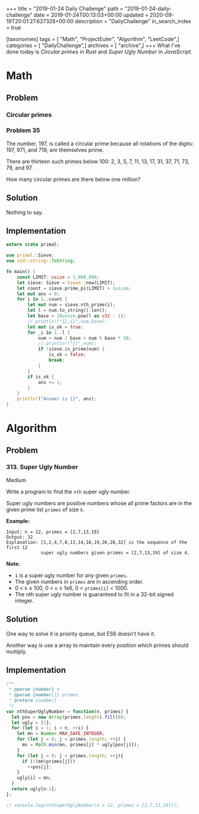 +++
title = "2019-01-24 Daily Challenge"
path = "2019-01-24-daily-challenge"
date = 2019-01-24T00:13:03+00:00
updated = 2020-09-19T20:01:27.627328+00:00
description = "DailyChallenge"
in_search_index = true

[taxonomies]
tags = [ "Math", "ProjectEuler", "Algorithm", "LeetCode",]
categories = [ "DailyChallenge",]
archives = [ "archive",]
+++
What I've done today is *Circular primes* in *Rust* and *Super Ugly Number* in *JavaScript*.

<!-- more -->

# Math

## Problem

### Circular primes

### Problem 35

The number, 197, is called a circular prime because all rotations of the digits: 197, 971, and 719, are themselves prime.

There are thirteen such primes below 100: 2, 3, 5, 7, 11, 13, 17, 31, 37, 71, 73, 79, and 97.

How many circular primes are there below one million?

## Solution

Nothing to say.

## Implementation

```rust
extern crate primal;

use primal::Sieve;
use std::string::ToString;

fn main() {
    const LIMIT: usize = 1_000_000;
    let sieve: Sieve = Sieve::new(LIMIT);
    let count = sieve.prime_pi(LIMIT) + 1usize;
    let mut ans = 0;
    for i in 1..count {
        let mut num = sieve.nth_prime(i);
        let l = num.to_string().len();
        let base = 10usize.pow(l as u32 - 1);
        // println!("{},{}",num,base);
        let mut is_ok = true;
        for _i in 1..l {
            num = num / base + num % base * 10;
            // println!("{}",num);
            if !sieve.is_prime(num) {
                is_ok = false;
                break;
            }
        }
        if is_ok {
            ans += 1;
        }
    }
    println!("Answer is {}", ans);
}
```

# Algorithm

## Problem

### 313. Super Ugly Number

Medium

Write a program to find the `nth` super ugly number.

Super ugly numbers are positive numbers whose all prime factors are in the given prime list `primes` of size `k`.

**Example:**

```
Input: n = 12, primes = [2,7,13,19]
Output: 32 
Explanation: [1,2,4,7,8,13,14,16,19,26,28,32] is the sequence of the first 12 
             super ugly numbers given primes = [2,7,13,19] of size 4.
```

**Note:**

- `1` is a super ugly number for any given `primes`.
- The given numbers in `primes` are in ascending order.
- 0 < `k` ≤ 100, 0 < `n` ≤ 1e6, 0 < `primes[i]` < 1000.
- The nth super ugly number is guaranteed to fit in a 32-bit signed integer.

## Solution

One way to solve it is priority queue, but ES6 doesn't have it.

Another way is use a array to maintain every position which primes should multiply.

## Implementation

```js
/**
 * @param {number} n
 * @param {number[]} primes
 * @return {number}
 */
var nthSuperUglyNumber = function(n, primes) {
  let pos = new Array(primes.length).fill(0);
  let ugly = [1];
  for (let i = 1; i < n; ++i) {
    let mn = Number.MAX_SAFE_INTEGER;
    for (let j = 0; j < primes.length; ++j) {
      mn = Math.min(mn, primes[j] * ugly[pos[j]]);
    }
    for (let j = 0; j < primes.length; ++j){
      if (!(mn%primes[j]))
        ++pos[j];
    }
    ugly[i] = mn;
  }
  return ugly[n-1];
};

// console.log(nthSuperUglyNumber(n = 12, primes = [2,7,13,19]));
```